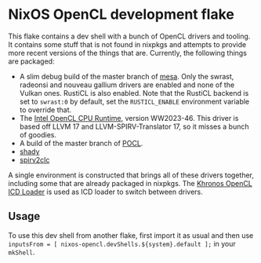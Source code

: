 # NixOS OpenCL development flake

This flake contains a dev shell with a bunch of OpenCL drivers and tooling. It contains some stuff that is not found in nixpkgs and attempts to provide more recent versions of the things that are. Currently, the following things are packaged:

- A slim debug build of the master branch of [mesa](https://gitlab.freedesktop.org/mesa/mesa/). Only the swrast, radeonsi and nouveau gallium drivers are enabled and none of the Vulkan ones. RustiCL is also enabled. Note that the RustiCL backend is set to `swrast:0` by default, set the `RUSTICL_ENABLE` environment variable to override that.
- The [Intel OpenCL CPU Runtime](https://www.intel.com/content/www/us/en/developer/articles/tool/opencl-drivers.html), version WW2023-46. This driver is based off LLVM 17 and LLVM-SPIRV-Translator 17, so it misses a bunch of goodies.
- A build of the master branch of [POCL](https://github.com/pocl/pocl).
- [shady](https://github.com/shady-gang/shady)
- [spirv2clc](https://github.com/kpet/spirv2clc)

A single environment is constructed that brings all of these drivers together, including some that are already packaged in nixpkgs. The [Khronos OpenCL ICD Loader](https://github.com/KhronosGroup/OpenCL-ICD-Loader) is used as ICD loader to switch between drivers.

## Usage

To use this dev shell from another flake, first import it as usual and then use `inputsFrom = [ nixos-opencl.devShells.${system}.default ];` in your `mkShell`.
